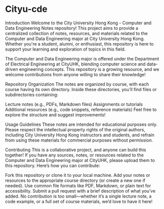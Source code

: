 # Cityu-cde

Introduction
Welcome to the City University Hong Kong - Computer and Data Engineering Notes repository! This project aims to provide a centralized collection of notes, resources, and materials related to the Computer and Data Engineering major at City University Hong Kong. Whether you're a student, alumni, or enthusiast, this repository is here to support your learning and exploration of topics in this field.

The Computer and Data Engineering major is offered under the Department of Electrical Engineering at CityUHK, blending computer science and data-driven engineering concepts. This repository is a growing resource, and we welcome contributions from anyone willing to share their knowledge!

Repository Organization
The notes are organized by course, with each course having its own directory. Inside these directories, you’ll find files or subdirectories containing:

Lecture notes (e.g., PDFs, Markdown files)
Assignments or tutorials
Additional resources (e.g., code snippets, reference materials)
Feel free to explore the structure and suggest improvements!

Usage Guidelines
These notes are intended for educational purposes only. Please respect the intellectual property rights of the original authors, including City University Hong Kong instructors and students, and refrain from using these materials for commercial purposes without permission.

Contributing
This is a collaborative project, and anyone can build this together! If you have any sources, notes, or resources related to the Computer and Data Engineering major at CityUHK, please upload them to this repository. Here’s how you can contribute:

Fork this repository or clone it to your local machine.
Add your notes or resources to the appropriate course directory (or create a new one if needed).
Use common file formats like PDF, Markdown, or plain text for accessibility.
Submit a pull request with a brief description of what you’ve added.
No contribution is too small—whether it’s a single lecture note, a code example, or a full set of course materials, we’d love to have it here!
